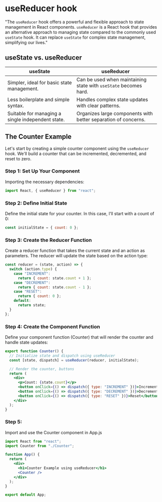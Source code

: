 # useReducer hook

"The `useReducer` hook offers a powerful and flexible approach to state management in React components. `useReducer` is a React hook that provides an alternative approach to managing state compared to the commonly used `useState` hook. It can replace `useState` for complex state management, simplifying our lives."

## useState vs. useReducer

| useState                                          | useReducer                                                       |
| ------------------------------------------------- | ---------------------------------------------------------------- |
| Simpler, ideal for basic state management.        | Can be used when maintaining state with `useState` becomes hard. |
| Less boilerplate and simple syntax.               | Handles complex state updates with clear patterns.               |
| Suitable for managing a single independent state. | Organizes large components with better separation of concerns.   |

## The Counter Example

Let's start by creating a simple counter component using the `useReducer` hook. We'll build a counter that can be incremented, decremented, and reset to zero.

### Step 1: Set Up Your Component

Importing the necessary dependencies:

```jsx
import React, { useReducer } from "react";
```

### Step 2: Define Initial State

Define the initial state for your counter. In this case, I'll start with a count of 0:

```jsx
const initialState = { count: 0 };
```

### Step 3: Create the Reducer Function

Create a reducer function that takes the current state and an action as parameters. The reducer will update the state based on the action type:

```jsx
const reducer = (state, action) => {
  switch (action.type) {
    case "INCREMENT":
      return { count: state.count + 1 };
    case "DECREMENT":
      return { count: state.count - 1 };
    case "RESET":
      return { count: 0 };
    default:
      return state;
  }
};
```

### Step 4: Create the Component Function

Define your component function (Counter) that will render the counter and handle state updates:

```jsx
export function Counter() {
  // Initialize state and dispatch using useReducer
  const [state, dispatch] = useReducer(reducer, initialState);

  // Render the counter, buttons
  return (
    <div>
      <p>Count: {state.count}</p>
      <button onClick={() => dispatch({ type: "INCREMENT" })}>Increment</button>
      <button onClick={() => dispatch({ type: "DECREMENT" })}>Decrement</button>
      <button onClick={() => dispatch({ type: "RESET" })}>Reset</button>
    </div>
  );
}
```

### Step 5:

Import and use the Counter component in App.js

```jsx
import React from "react";
import Counter from "./Counter";

function App() {
  return (
    <div>
      <h1>Counter Example using useReducer</h1>
      <Counter />
    </div>
  );
}

export default App;
```
